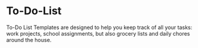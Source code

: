 # To-Do-List
To-Do List Templates are designed to help you keep track of all your tasks: work projects, school assignments, but also grocery lists and daily chores around the house.

